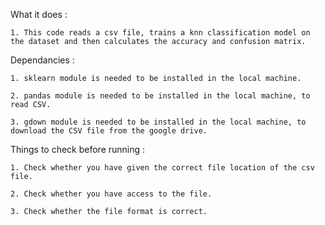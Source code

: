 What it does :

    1. This code reads a csv file, trains a knn classification model on the dataset and then calculates the accuracy and confusion matrix.

Dependancies :

    1. sklearn module is needed to be installed in the local machine.

    2. pandas module is needed to be installed in the local machine, to read CSV.

    3. gdown module is needed to be installed in the local machine, to download the CSV file from the google drive. 


Things to check before running :

    1. Check whether you have given the correct file location of the csv file. 

    2. Check whether you have access to the file. 

    3. Check whether the file format is correct.